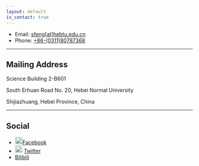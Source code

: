 ```yaml
---
layout: default
is_contact: true
---
```


* Email: [sfeng[at]hebtu.edu.cn](mailto:sfeng[at]hebtu.edu.cn)
* Phone: [+86-(0311)80787368](tel:+86-(0311)80787368)

---

## Mailing Address
Science Building 2-B601

South Erhuan Road No. 20, Hebei Normal University

Shijiazhuang, Hebei Province, China

---

## Social

- <img src="https://cdn.jsdelivr.net/npm/simple-icons@3.0.1/icons/facebook.svg" width=20px>[Facebook](#)
- <img src="https://cdn.jsdelivr.net/npm/simple-icons@3.0.1/icons/twitter.svg" width=20px> [Twitter](#)
- [Bilibili]()

